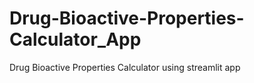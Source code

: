# Drug-Bioactive-Properties-Calculator_App
Drug Bioactive Properties Calculator using streamlit app
